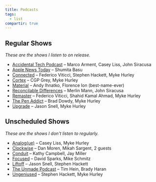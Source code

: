 ```yaml
---
title: Podcasts
tags:
  - list
compartir: true
---
```


## Regular Shows

_These are the shows I listen to on release._

- [Accidental Tech Podcast](https://atp.fm/) – Marco Arment, Casey Liss, John Siracusa
- [Apple News Today](https://www.google.com/url?sa=t&source=web&rct=j&opi=89978449&url=https://podcasts.apple.com/us/podcast/apple-news-today/id1473872585&ved=2ahUKEwiJvv34wPSEAxUyhIkEHXI9CekQFnoECBcQAQ&usg=AOvVaw3zJw2pbnEI4zT7dtHxQ6kl) – Shumita Basu
- [Connected](https://www.relay.fm/connected) – Federico Viticci, Stephen Hackett, Myke Hurley
- [Cortex](https://www.relay.fm/cortex) – CGP Grey, Myke Hurley
- [Material](https://www.relay.fm/material) – Andy Ihnatko, Florence Ion (best-name-ever)
- [Reconcilable Differences](https://www.relay.fm/rd) – Merlin Mann, John Siracusa
- [Remaster](https://www.relay.fm/remaster) – Federico Viticci, Shahid Kamal Ahmad, Myke Hurley
- [The Pen Addict](https://www.relay.fm/penaddict) – Brad Dowdy, Myke Hurley
- [Upgrade](https://www.relay.fm/upgrade) – Jason Snell, Myke Hurley

## Unscheduled Shows

_These are the shows I don't listen to regularly._

- [Analog(ue)](https://www.relay.fm/analogue) – Casey Liss, Myke Hurley
- [Clockwise](https://www.relay.fm/clockwise) – Dan Moren, Mikah Sargent, 2 guests
- [Conduit](https://www.relay.fm/conduit) – Kathy Campbell, Jay Miller
- [Focused](https://www.relay.fm/focused) – David Sparks, Mike Schmitz
- [Liftoff](https://www.relay.fm/liftoff) – Jason Snell, Stephen Hackett
- [The Unmade Podcast](https://www.google.com/url?sa=t&source=web&rct=j&opi=89978449&url=https://www.unmade.fm/&ved=2ahUKEwjz6LCewfSEAxXuAHkGHX7xCOoQFnoECAYQAQ&usg=AOvVaw3FhJG4xyxyfgQX7YdvRq_F) – Tim Hein, Brady Haran
- [Ungeniused](https://www.relay.fm/ungeniused) – Stephen Hackett, Myke Hurley
